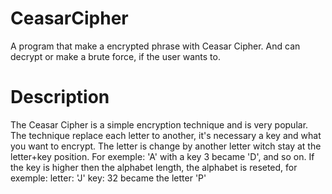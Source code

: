 # CeasarCipher
A program that make a encrypted phrase with Ceasar Cipher. And can decrypt or make a brute force, if the user wants to.
# Description
The Ceasar Cipher is a simple encryption technique and is very popular. The technique replace each letter to another, it's necessary a key
and what you want to encrypt. The letter is change by another letter witch stay at the letter+key position. For exemple: 'A' with a key 3
became 'D', and so on. If the key is higher then the alphabet length, the alphabet is reseted, for exemple: letter: 'J' key: 32 became the letter 'P' 
